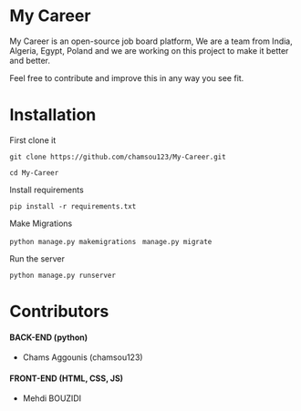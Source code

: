 # My Career
My Career is an open-source job board platform,
We are a team from India, Algeria, Egypt, Poland and we are working on this project to make it better and better.

Feel free to contribute and improve this in any way you see fit.

# Installation
First clone it

``` git clone https://github.com/chamsou123/My-Career.git ```

``` cd My-Career ```

Install requirements

``` pip install -r requirements.txt ```

Make Migrations

``` python manage.py makemigrations ```
```  manage.py migrate ```

Run the server

``` python manage.py runserver ```

# Contributors
#### BACK-END (python)
  - Chams Aggounis (chamsou123)

#### FRONT-END (HTML, CSS, JS)
  - Mehdi BOUZIDI
